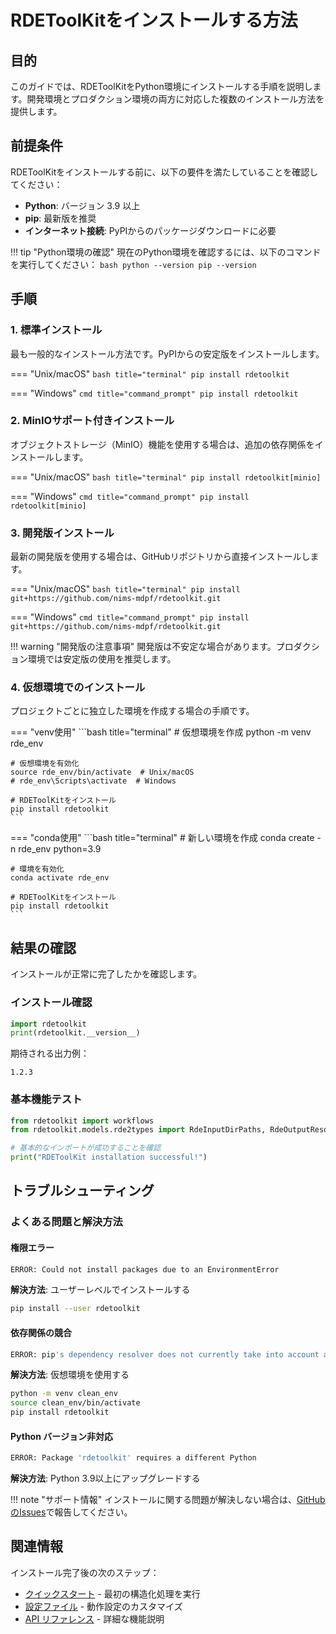 # RDEToolKitをインストールする方法

## 目的

このガイドでは、RDEToolKitをPython環境にインストールする手順を説明します。開発環境とプロダクション環境の両方に対応した複数のインストール方法を提供します。

## 前提条件

RDEToolKitをインストールする前に、以下の要件を満たしていることを確認してください：

- **Python**: バージョン 3.9 以上
- **pip**: 最新版を推奨
- **インターネット接続**: PyPIからのパッケージダウンロードに必要

!!! tip "Python環境の確認"
    現在のPython環境を確認するには、以下のコマンドを実行してください：
    ```bash
    python --version
    pip --version
    ```

## 手順

### 1. 標準インストール

最も一般的なインストール方法です。PyPIからの安定版をインストールします。

=== "Unix/macOS"
    ```bash title="terminal"
    pip install rdetoolkit
    ```

=== "Windows"
    ```cmd title="command_prompt"
    pip install rdetoolkit
    ```

### 2. MinIOサポート付きインストール

オブジェクトストレージ（MinIO）機能を使用する場合は、追加の依存関係をインストールします。

=== "Unix/macOS"
    ```bash title="terminal"
    pip install rdetoolkit[minio]
    ```

=== "Windows"
    ```cmd title="command_prompt"
    pip install rdetoolkit[minio]
    ```

### 3. 開発版インストール

最新の開発版を使用する場合は、GitHubリポジトリから直接インストールします。

=== "Unix/macOS"
    ```bash title="terminal"
    pip install git+https://github.com/nims-mdpf/rdetoolkit.git
    ```

=== "Windows"
    ```cmd title="command_prompt"
    pip install git+https://github.com/nims-mdpf/rdetoolkit.git
    ```

!!! warning "開発版の注意事項"
    開発版は不安定な場合があります。プロダクション環境では安定版の使用を推奨します。

### 4. 仮想環境でのインストール

プロジェクトごとに独立した環境を作成する場合の手順です。

=== "venv使用"
    ```bash title="terminal"
    # 仮想環境を作成
    python -m venv rde_env

    # 仮想環境を有効化
    source rde_env/bin/activate  # Unix/macOS
    # rde_env\Scripts\activate  # Windows

    # RDEToolKitをインストール
    pip install rdetoolkit
    ```

=== "conda使用"
    ```bash title="terminal"
    # 新しい環境を作成
    conda create -n rde_env python=3.9

    # 環境を有効化
    conda activate rde_env

    # RDEToolKitをインストール
    pip install rdetoolkit
    ```

## 結果の確認

インストールが正常に完了したかを確認します。

### インストール確認

```python title="python_console"
import rdetoolkit
print(rdetoolkit.__version__)
```

期待される出力例：
```
1.2.3
```

### 基本機能テスト

```python title="test_installation.py"
from rdetoolkit import workflows
from rdetoolkit.models.rde2types import RdeInputDirPaths, RdeOutputResourcePath

# 基本的なインポートが成功することを確認
print("RDEToolKit installation successful!")
```

## トラブルシューティング

### よくある問題と解決方法

#### 権限エラー

```bash
ERROR: Could not install packages due to an EnvironmentError
```

**解決方法**: ユーザーレベルでインストールする
```bash title="terminal"
pip install --user rdetoolkit
```

#### 依存関係の競合

```bash
ERROR: pip's dependency resolver does not currently take into account all the packages
```

**解決方法**: 仮想環境を使用する
```bash title="terminal"
python -m venv clean_env
source clean_env/bin/activate
pip install rdetoolkit
```

#### Python バージョン非対応

```bash
ERROR: Package 'rdetoolkit' requires a different Python
```

**解決方法**: Python 3.9以上にアップグレードする

!!! note "サポート情報"
    インストールに関する問題が解決しない場合は、[GitHubのIssues](https://github.com/nims-mdpf/rdetoolkit/issues)で報告してください。

## 関連情報

インストール完了後の次のステップ：

- [クイックスタート](quick-start.ja.md) - 最初の構造化処理を実行
- [設定ファイル](user-guide/config.ja.md) - 動作設定のカスタマイズ
- [API リファレンス](api/index.ja.md) - 詳細な機能説明
